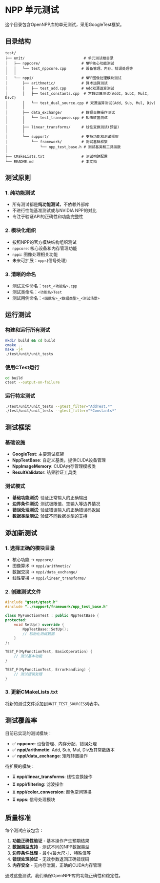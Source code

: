 # NPP 单元测试

这个目录包含OpenNPP库的单元测试，采用GoogleTest框架。

## 目录结构

```
test/
├── unit/                           # 单元测试根目录
│   ├── nppcore/                   # NPP核心功能测试
│   │   └── test_nppcore.cpp       # 设备管理、内存、错误处理等
│   │
│   └── nppi/                      # NPP图像处理模块测试
│       ├── arithmetic/            # 算术运算测试
│       │   ├── test_add.cpp       # Add双源运算测试
│       │   ├── test_constants.cpp  # 常数运算测试(AddC, SubC, MulC, DivC)
│       │   └── test_dual_source.cpp # 双源运算测试(Add, Sub, Mul, Div)
│       │
│       ├── data_exchange/         # 数据交换操作测试
│       │   └── test_transpose.cpp # 矩阵转置测试
│       │
│       ├── linear_transforms/     # 线性变换测试(预留)
│       │
│       └── support/               # 支持功能和测试框架
│           └── framework/         # 测试基础框架
│               └── npp_test_base.h # 测试基类和工具函数
│
├── CMakeLists.txt                 # 测试构建配置
└── README.md                      # 本文档
```

## 测试原则

### 1. 纯功能测试
- 所有测试都是**纯功能测试**，不依赖外部库
- 不进行性能基准测试或与NVIDIA NPP的对比
- 专注于验证API的正确性和功能完整性

### 2. 模块化组织
- 按照NPP的官方模块结构组织测试
- `nppcore`: 核心设备和内存管理功能
- `nppi`: 图像处理相关功能
- 未来可扩展：`npps`(信号处理)

### 3. 清晰的命名
- 测试文件命名：`test_<功能名>.cpp`
- 测试类命名：`<功能名>Test` 
- 测试用例命名：`<函数名>_<数据类型>_<测试场景>`

## 运行测试

### 构建和运行所有测试
```bash
mkdir build && cd build
cmake ..
make -j4
./test/unit/unit_tests
```

### 使用CTest运行
```bash
cd build
ctest --output-on-failure
```

### 运行特定测试
```bash
./test/unit/unit_tests --gtest_filter="AddTest.*"
./test/unit/unit_tests --gtest_filter="*Constants*"
```

## 测试框架

### 基础设施
- **GoogleTest**: 主要测试框架
- **NppTestBase**: 自定义基类，提供CUDA设备管理
- **NppImageMemory**: CUDA内存管理模板类
- **ResultValidator**: 结果验证工具类

### 测试模式
- **基础功能测试**: 验证正常输入的正确输出
- **边界条件测试**: 测试极限值、空输入等边界情况
- **错误处理测试**: 验证错误输入的正确错误码返回
- **数据类型测试**: 验证不同数据类型的支持

## 添加新测试

### 1. 选择正确的模块目录
- 核心功能 → `nppcore/`
- 图像算术 → `nppi/arithmetic/`
- 数据交换 → `nppi/data_exchange/`
- 线性变换 → `nppi/linear_transforms/`

### 2. 创建测试文件
```cpp
#include "gtest/gtest.h"
#include "../support/framework/npp_test_base.h"

class MyFunctionTest : public NppTestBase {
protected:
    void SetUp() override {
        NppTestBase::SetUp();
        // 初始化测试数据
    }
};

TEST_F(MyFunctionTest, BasicOperation) {
    // 测试基本功能
}

TEST_F(MyFunctionTest, ErrorHandling) {
    // 测试错误处理
}
```

### 3. 更新CMakeLists.txt
将新的测试文件添加到`UNIT_TEST_SOURCES`列表中。

## 测试覆盖率

目前已实现的测试模块：
- ✅ **nppcore**: 设备管理、内存分配、错误处理
- ✅ **nppi/arithmetic**: Add, Sub, Mul, Div及其常数版本
- ✅ **nppi/data_exchange**: 矩阵转置操作

待扩展的模块：
- ⏳ **nppi/linear_transforms**: 线性变换操作
- ⏳ **nppi/filtering**: 滤波操作  
- ⏳ **nppi/color_conversion**: 颜色空间转换
- ⏳ **npps**: 信号处理模块

## 质量标准

每个测试应该包含：
1. **功能正确性验证** - 基本操作产生预期结果
2. **数据类型支持** - 测试不同的NPP数据类型
3. **边界条件处理** - 最小/最大尺寸、特殊值等
4. **错误处理验证** - 无效参数返回正确错误码
5. **内存安全** - 无内存泄漏，正确的CUDA内存管理

通过这些测试，我们确保OpenNPP库的功能正确性和稳定性。